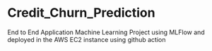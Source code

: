 # Credit_Churn_Prediction
End to End Application Machine Learning Project using MLFlow and deployed in the AWS EC2 instance using github action
